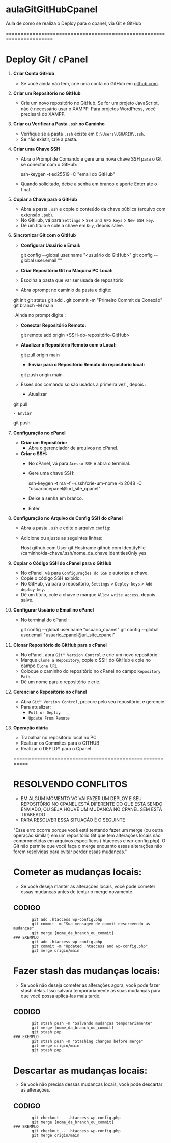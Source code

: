 # aulaGitGitHubCpanel
Aula de como se realiza o Deploy para o cpanel, via Git e GitHub

======================================================================


# Deploy Git / cPanel

1. **Criar Conta GitHub**
   - Se você ainda não tem, crie uma conta no GitHub em [github.com](https://github.com).

2. **Criar um Repositório no GitHub**
   - Crie um novo repositório no GitHub. Se for um projeto JavaScript, não é necessário usar o XAMPP. Para projetos WordPress, você precisará do XAMPP.

3. **Criar ou Verificar a Pasta `.ssh` no Caminho**
   - Verifique se a pasta `.ssh` existe em `C:\Users\USUARIO\.ssh`.
   - Se não existir, crie a pasta.

4. **Criar uma Chave SSH**
   - Abra o Prompt de Comando e gere uma nova chave SSH para o Git se conectar com o GitHub:
    
     ssh-keygen -t ed25519 -C "email do GitHub"
   
   - Quando solicitado, deixe a senha em branco e aperte Enter até o final.

5. **Copiar a Chave para o GitHub**
   - Abra a pasta `.ssh` e copie o conteúdo da chave pública (arquivo com extensão `.pub`).
   - No GitHub, vá para `Settings` > `SSH and GPG keys` > `New SSH key`.
   - Dê um título e cole a chave em `Key`, depois salve.

6. **Sincronizar Git com o GitHub**
   - **Configurar Usuário e Email:**
    
     git config --global user.name "<usuário do GitHub>"
     git config --global user.email "<email do GitHub>"
     
   - **Criar Repositório Git na Máquina PC Local:**
    - Escolha a pasta que var ser usada de repositório 
    - Abra oprompt no caminio da pasta e digite:
   
     git init
     git status
     git add .
     git commit -m "Primeiro Commit de Conexão"
     git branch -M main

     -Ainda no prompt digite :

   - **Conectar Repositório Remoto:**
    
     git remote add origin <SSH-do-repositório-GitHub>
    
   - **Atualizar o Repositório Remoto com o Local:**
     
     git pull origin main
   
     - **Enviar para o Repositório Remoto do repositorio local:**
    
     git push origin main
     
    - Esses dos comando so são usados a primeira vez , depois :
        - Atualizar
         
     git pull      
     
       - Enviar
        
     git push      
     
        
7. **Configuração no cPanel**
    - **Criar um Repositório:**
      - Abra o gerenciador de arquivos no cPanel.
    - **Criar o SSH:**
      - No cPanel, vá para `Acesso SSH` e abra o terminal.
      - Gere uma chave SSH:
        
        ssh-keygen -t rsa -f ~/.ssh/crie-um-nome -b 2048 -C "usuariocepanel@url_site_cpanel"
      
      - Deixe a senha em branco.
      - Enter

8. **Configuração no Arquivo de Config SSH do cPanel**
    - Abra a pasta `.ssh` e edite o arquivo `config`:
      
    - Adicione ou ajuste as seguintes linhas:
 
      Host github.com
          User git
          Hostname github.com
          IdentityFile /caminho/da-chave/.ssh/nome_da_chave
          IdentitiesOnly yes
    
      
9. **Copiar o Código SSH do cPanel para o GitHub**
    - No cPanel, vá para `Configurações do SSH` e autorize a chave.
    - Copie o código SSH exibido.
    - No GitHub, vá para o repositório, `Settings` > `Deploy keys` > `Add deploy key`.
    - Dê um título, cole a chave e marque `Allow write access`, depois salve.

10. **Configurar Usuário e Email no cPanel**
    - No terminal do cPanel:
     
      git config --global user.name "usuario_cpanel"
      git config --global user.email "usuario_cpanel@url_site_cpanel"
     

11. **Clonar Repositório do GitHub para o cPanel**
    - No cPanel, abra `Git™ Version Control` e crie um novo repositório.
    - Marque `Clone a Repository`, copie o SSH do GitHub e cole no campo `Clone URL`.
    - Coloque o caminho do repositório no cPanel no campo `Repository Path`.
    - Dê um nome para o repositório e crie.

12. **Gerenciar o Repositório no cPanel**
    - Abra `Git™ Version Control`, procure pelo seu repositório, e gerencie.
    - Para atualizar:
      - `Pull or Deploy`
      - `Update From Remote`

13. **Operação diária**
    - Trabalhar no repositório local no PC
    - Realizar os Commites para o GITHUB 
    - Realizar o DEPLOY para o Cpanel


    ========================================================
    # RESOLVENDO CONFLITOS
    - EM ALGUM MOMENTO VC VAI FAZER UM DEPLOY E SEU REPOSITÓRIO NO CPANEL ESTÁ DIFERENTE DO QUE ESTA SENDO ENVIADO, OU SEJA HOUVE UM MUDANCA NO CPANEL SEM ESTÁ TRAKEADO
    - PARA RESOLVER ESSA SITUAÇÃO É O SEGUINTE

    "Esse erro ocorre porque você está tentando fazer um merge (ou outra operação similar) em um repositório Git que tem alterações locais não comprometidas em arquivos específicos (.htaccess e wp-config.php). O Git não permite que você faça o merge enquanto essas alterações não forem resolvidas para evitar perder essas mudanças."

    # Cometer as mudanças locais:
      - Se você deseja manter as alterações locais, você pode cometer essas mudanças antes de tentar o merge novamente.

      ## CODIGO
                git add .htaccess wp-config.php
                git commit -m "Sua mensagem de commit descrevendo as mudanças"
                git merge [nome_da_branch_ou_commit]
        ### EXEMPLO
                git add .htaccess wp-config.php
                git commit -m "Updated .htaccess and wp-config.php"
                git merge origin/main

    # Fazer stash das mudanças locais:
      - Se você não deseja cometer as alterações agora, você pode fazer stash delas. Isso salvará temporariamente as suas mudanças para que você possa aplicá-las mais tarde.

      ## CODIGO
                git stash push -m "Salvando mudanças temporariamente"
                git merge [nome_da_branch_ou_commit]
                git stash pop
        ### EXEMPLO
                git stash push -m "Stashing changes before merge"
                git merge origin/main
                git stash pop
        
    # Descartar as mudanças locais:
      - Se você não precisa dessas mudanças locais, você pode descartar as alterações.

      ## CODIGO
                git checkout -- .htaccess wp-config.php
                git merge [nome_da_branch_ou_commit]
        ### EXEMPLO
                git checkout -- .htaccess wp-config.php
                git merge origin/main